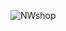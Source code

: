 

![NWshop](https://user-images.githubusercontent.com/107780424/198594716-0b9161cb-47c0-4cee-85b8-90f6fb2648e1.png)
